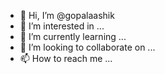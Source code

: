 - 👋 Hi, I’m @gopalaashik
- 👀 I’m interested in ...
- 🌱 I’m currently learning ...
- 💞️ I’m looking to collaborate on ...
- 📫 How to reach me ...

<!---
gopalaashik/gopalaashik is a ✨ special ✨ repository because its `README.md` (this file) appears on your GitHub profile.
You can cl
ick the Preview link to take a look at your changes.
--->
